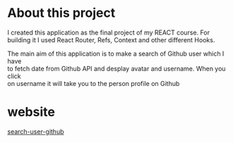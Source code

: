 
# About this project

I created this application as the final project of my REACT course.
For building it I used React Router, Refs, Context and other different Hooks.

The main aim of this application is to make a search of Github user which I have 
<br>to fetch date from Github API and desplay avatar and username. When you click <br>
on username it will take you to the person profile on Github

# website
<a href="https://search-user-github.herokuapp.com/" target="_blank">search-user-github</a>
